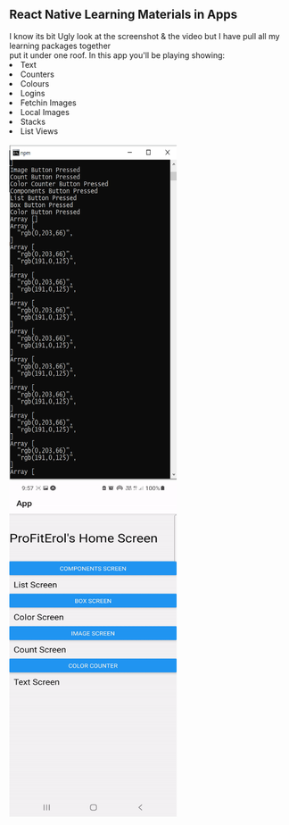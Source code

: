 <!DOCTYPE html>
<html>
<body>

<h2>React Native Learning Materials in Apps </h2>

<div>
I know its bit Ugly look at the screenshot & the video but I have pull all my learning packages together<br>
put it under one roof. In this app you'll be playing showing:<br>
<lu>
	<li>Text</li>
	<li>Counters</li>
	<li>Colours</li>
	<li>Logins</li>
	<li>Fetchin Images</li>
	<li>Local Images</li>
	<li>Stacks</li>
	<li>List Views</li>
</lu>
<br>
</div>
<div class="row">
    <img src="shot/1.png" alt="Screenshot" width="300" height="600">
    <img src="shot/1.gif" alt="Video" width="300" height="600">
</div>
</body>
</html>
